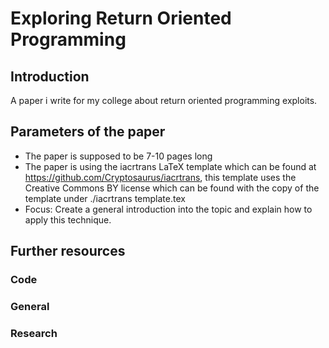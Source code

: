 # Exploring Return Oriented Programming
## Introduction
A paper i write for my college about return oriented programming exploits.
## Parameters of the paper
- The paper is supposed to be 7-10 pages long
- The paper is using the iacrtrans LaTeX template which can be found at https://github.com/Cryptosaurus/iacrtrans, this template uses the Creative Commons BY license which can be found with the copy of the template under ./iacrtrans template.tex
- Focus: Create a general introduction into the topic and explain how to apply this technique.
## Further resources
### Code
### General
### Research